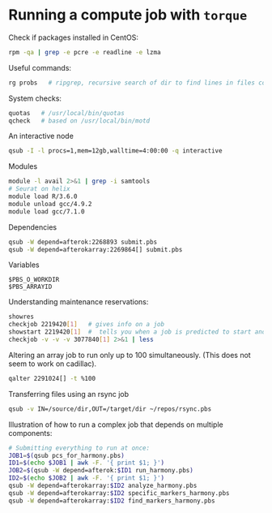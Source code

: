 # Running a compute job with `torque`

Check if packages installed in CentOS:
```bash
rpm -qa | grep -e pcre -e readline -e lzma
```

Useful commands:
```bash
rg probs   # ripgrep, recursive search of dir to find lines in files containing "probs"
```

System checks:
```bash
quotas   # /usr/local/bin/quotas
qcheck   # based on /usr/local/bin/motd
```

An interactive node
```bash
qsub -I -l procs=1,mem=12gb,walltime=4:00:00 -q interactive
```

Modules
```bash
module -l avail 2>&1 | grep -i samtools
# Seurat on helix
module load R/3.6.0
module unload gcc/4.9.2
module load gcc/7.1.0
```

Dependencies
```bash
qsub -W depend=afterok:2268893 submit.pbs
qsub -W depend=afterokarray:2269864[] submit.pbs
```

Variables
```
$PBS_O_WORKDIR
$PBS_ARRAYID
```

Understanding maintenance reservations:
```bash
showres
checkjob 2219420[1]   # gives info on a job
showstart 2219420[1]  #  tells you when a job is predicted to start and finish
checkjob -v -v -v 3077840[1] 2>&1 | less
```

Altering an array job to run only up to 100 simultaneously. 
(This does not seem to work on cadillac).
```bash
qalter 2291024[] -t %100
```

Transferring files using an rsync job
```bash
qsub -v IN=/source/dir,OUT=/target/dir ~/repos/rsync.pbs
```

Illustration of how to run a complex
job that depends on multiple components:
```bash
# Submitting everything to run at once:
JOB1=$(qsub pcs_for_harmony.pbs)
ID1=$(echo $JOB1 | awk -F. '{ print $1; }')
JOB2=$(qsub -W depend=afterok:$ID1 run_harmony.pbs)
ID2=$(echo $JOB2 | awk -F. '{ print $1; }')
qsub -W depend=afterokarray:$ID2 analyze_harmony.pbs
qsub -W depend=afterokarray:$ID2 specific_markers_harmony.pbs
qsub -W depend=afterokarray:$ID2 find_markers_harmony.pbs
```
